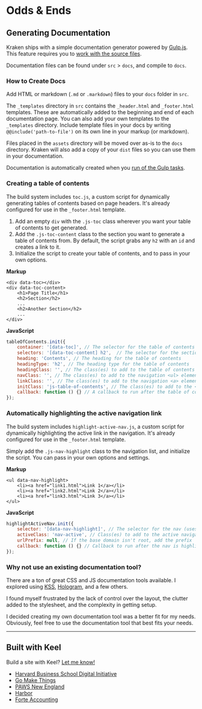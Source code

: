 # Odds & Ends

## Generating Documentation

Kraken ships with a simple documentation generator powered by [Gulp.js](http://gulpjs.com). This feature requires you to [work with the source files](working-with-the-source-files.html).

Documentation files can be found under `src` > `docs`, and compile to `docs`.

### How to Create Docs

Add HTML or markdown (`.md` or `.markdown`) files to your `docs` folder in `src`.

The `_templates` directory in `src` contains the `_header.html` and `_footer.html` templates. These are automatically added to the beginning and end of each documentation page. You can also add your own templates to the `_templates` directory. Include template files in your docs by writing <code>&commat;&commat;include('path-to-file')</code> on its own line in your markup (or markdown).

Files placed in the `assets` directory will be moved over as-is to the `docs` directory. Kraken will also add a copy of your `dist` files so you can use them in your documentation.

Documentation is automatically created when you [run of the Gulp tasks](setup.html#working-with-the-source-files).

### Creating a table of contents

The build system includes `toc.js`, a custom script for dynamically generating tables of contents based on page headers. It's already configured for use in the `_footer.html` template.

1. Add an empty `div` with the `.js-toc` class wherever you want your table of contents to get generated.
2. Add the `.js-toc-content` class to the section you want to generate a table of contents from. By default, the script grabs any `h2` with an `id` and creates a link to it.
3. Initialize the script to create your table of contents, and to pass in your own options.

**Markup**

```markup
<div data-toc></div>
<div data-toc-content>
	<h1>Page Title</h1>
	<h2>Section</h2>
	...
	<h2>Another Section</h2>
	...
</div>
```

**JavaScript**

```javascript
tableOfContents.init({
	container: '[data-toc]', // The selector for the table of contents (uses document.querySelector)
	selectors: '[data-toc-content] h2',  // The selector for the section headers (uses document.querySelectorAll)
	heading: 'Contents', // The heading for the table of contents
	headingType: 'h2', // The heading type for the table of contents
	headingClass: '', // The class(es) to add to the table of contents heading
	navClass: '', // The class(es) to add to the navigation <ul> element
	linkClass: '', // The class(es) to add to the navigation <a> elements
	initClass: 'js-table-of-contents', // The class(es) to add to the <html> element on init
	callback: function () {} // A callback to run after the table of contents is rendered
});
```


### Automatically highlighting the active navigation link

The build system includes `highlight-active-nav.js`, a custom script for dynamically highlighting the active link in the navigation. It's already configured for use in the `_footer.html` template.

Simply add the `.js-nav-highlight` class to the navigation list, and initialize the script. You can pass in your own options and settings.

**Markup**

```markup
<ul data-nav-highlight>
	<li><a href="link1.html">Link 1</a></li>
	<li><a href="link2.html">Link 2</a></li>
	<li><a href="link3.html">Link 3</a></li>
</ul>
```

**JavaScript**

```javascript
highlightActiveNav.init({
	selector: '[data-nav-highlight]', // The selector for the nav (uses document.querySelector)
	activeClass: 'nav-active', // Class(es) to add to the active navigation link
	urlPrefix: null, // If the base domain isn't root, add the prefix
	callback: function () {} // Callback to run after the nav is highlighted
});
```


### Why not use an existing documentation tool?

There are a ton of great CSS and JS documentation tools available. I explored using [KSS](http://warpspire.com/kss/), [Hologram](http://trulia.github.io/hologram/), and a few others.

I found myself frustrated by the lack of control over the layout, the clutter added to the stylesheet, and the complexity in getting setup.

I decided creating my own documentation tool was a better fit for my needs. Obviously, feel free to use the documentation tool that best fits your needs.

<hr>


## Built with Keel

Build a site with Keel? <a href="mailto:&#104;&#101;llo&#64;&#103;om&#97;ke&#116;h&#105;&#110;&#103;s.&#99;o&#109;">Let me know!</a>

- [Harvard Business School Digital Initiative](https://digital.hbs.edu/)
- [Go Make Things](http://gomakethings.com/)
- [PAWS New England](http://www.pawsnewengland.com/)
- [Harbor](http://harbor.gomakethings.com/)
- [Forte Accounting](http://forteaccounting.com/)